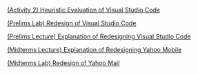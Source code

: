 <a href="https://www.figma.com/design/eLiGMWA5Gs2eYXjdYRSCme/Anecito_VisualStudioCode_HeuristicEvaluationQuiz2?node-id=8-246&t=HgM5oaRto8fvOnxW-1">(Activity 2) Heuristic Evaluation of Visual Studio Code</a>

<a href="https://www.figma.com/design/faId6gwJGBOIwbRYiu4eso/PRELIMS_Redesigning_Visual_Studio_Code?node-id=0-3&t=TszdtrL516ApGhY5-1">(Prelims Lab) Redesign of Visual Studio Code</a>

<a href="https://www.canva.com/design/DAGyuBFhBVY/hxDbdHOKUvX8jPvxcIN83A/edit?utm_content=DAGyuBFhBVY&utm_campaign=designshare&utm_medium=link2&utm_source=sharebutton">(Prelims Lecture) Explanation of Redesigning Visual Studio Code</a>

<a href="https://www.canva.com/design/DAG22-oEBc0/NA0E8QyFJ2f2XrJ-ah_7Ow/edit?utm_content=DAG22-oEBc0&utm_campaign=designshare&utm_medium=link2&utm_source=sharebutton">(Midterms Lecture) Explanation of Redesigning Yahoo Mobile</a>

<a href="https://www.figma.com/design/CKLhiusvG4XJHWrMxPxrgq/Anecito_YahooMobileMail_Midterms?node-id=10-157&t=IP2apxxHln8PdFyv-1">(Midterms Lab) Redesign of Yahoo Mail</a>
